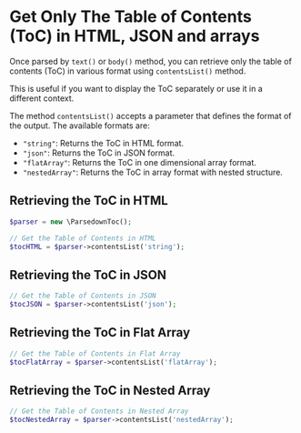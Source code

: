 # Get Only The Table of Contents (ToC) in HTML, JSON and arrays

Once parsed by `text()` or `body()` method, you can retrieve only the table of contents (ToC) in various format using `contentsList()` method.

This is useful if you want to display the ToC separately or use it in a different context.

The method `contentsList()` accepts a parameter that defines the format of the output. The available formats are:

- `"string"`: Returns the ToC in HTML format.
- `"json"`: Returns the ToC in JSON format.
- `"flatArray"`: Returns the ToC in one dimensional array format.
- `"nestedArray"`: Returns the ToC in array format with nested structure.

## Retrieving the ToC in HTML

```php
$parser = new \ParsedownToc();

// Get the Table of Contents in HTML
$tocHTML = $parser->contentsList('string');
```

## Retrieving the ToC in JSON

```php
// Get the Table of Contents in JSON
$tocJSON = $parser->contentsList('json');
```

## Retrieving the ToC in Flat Array

```php
// Get the Table of Contents in Flat Array
$tocFlatArray = $parser->contentsList('flatArray');
```

## Retrieving the ToC in Nested Array

```php
// Get the Table of Contents in Nested Array
$tocNestedArray = $parser->contentsList('nestedArray');
```

